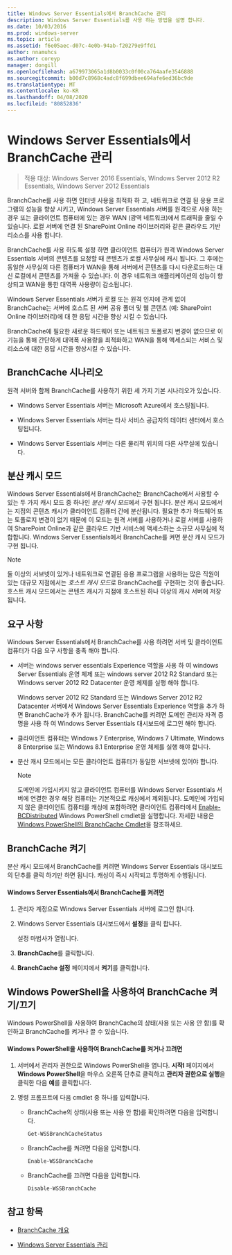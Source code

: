 ```yaml
---
title: Windows Server Essentials에서 BranchCache 관리
description: Windows Server Essentials를 사용 하는 방법을 설명 합니다.
ms.date: 10/03/2016
ms.prod: windows-server
ms.topic: article
ms.assetid: f6e05aec-d07c-4e0b-94ab-f20279e9ffd1
author: nnamuhcs
ms.author: coreyp
manager: dongill
ms.openlocfilehash: a679973065a1d8b0033c0f00ca764aafe3546888
ms.sourcegitcommit: b00d7c8968c4adc8f699dbee694afe6ed36bc9de
ms.translationtype: MT
ms.contentlocale: ko-KR
ms.lasthandoff: 04/08/2020
ms.locfileid: "80852836"
---
```

# <a name="manage-branchcache-in-windows-server-essentials"></a>Windows Server Essentials에서 BranchCache 관리

>적용 대상: Windows Server 2016 Essentials, Windows Server 2012 R2 Essentials, Windows Server 2012 Essentials

BranchCache를 사용 하면 인터넷 사용을 최적화 하 고, 네트워크로 연결 된 응용 프로그램의 성능을 향상 시키고, Windows Server Essentials 서버를 원격으로 사용 하는 경우 또는 클라이언트 컴퓨터에 있는 경우 WAN (광역 네트워크)에서 트래픽을 줄일 수 있습니다. 로컬 서버에 연결 된 SharePoint Online 라이브러리와 같은 클라우드 기반 리소스를 사용 합니다.  
  
 BranchCache를 사용 하도록 설정 하면 클라이언트 컴퓨터가 원격 Windows Server Essentials 서버의 콘텐츠를 요청할 때 콘텐츠가 로컬 사무실에 캐시 됩니다. 그 후에는 동일한 사무실의 다른 컴퓨터가 WAN을 통해 서버에서 콘텐츠를 다시 다운로드하는 대신 로컬에서 콘텐츠를 가져올 수 있습니다. 이 경우 네트워크 애플리케이션의 성능이 향상되고 WAN을 통한 대역폭 사용량이 감소됩니다.  
  
 Windows Server Essentials 서버가 로컬 또는 원격 인지에 관계 없이 BranchCache는 서버에 호스트 된 서버 공유 폴더 및 웹 콘텐츠 (예: SharePoint Online 라이브러리)에 대 한 응답 시간을 향상 시킬 수 있습니다.  
  
 BranchCache에 필요한 새로운 하드웨어 또는 네트워크 토폴로지 변경이 없으므로 이 기능을 통해 간단하게 대역폭 사용량을 최적화하고 WAN을 통해 액세스되는 서비스 및 리소스에 대한 응답 시간을 향상시킬 수 있습니다.  
  
## <a name="branchcache-scenarios"></a>BranchCache 시나리오  
 원격 서버와 함께 BranchCache를 사용하기 위한 세 가지 기본 시나리오가 있습니다.  
  
-   Windows Server Essentials 서버는 Microsoft Azure에서 호스팅됩니다.  
  
-   Windows Server Essentials 서버는 타사 서비스 공급자의 데이터 센터에서 호스팅됩니다.  
  
-   Windows Server Essentials 서버는 다른 물리적 위치의 다른 사무실에 있습니다.  
  
## <a name="distributed-cache-mode"></a>분산 캐시 모드  
 Windows Server Essentials에서 BranchCache는 BranchCache에서 사용할 수 있는 두 가지 캐시 모드 중 하나인 *분산 캐시 모드*에서 구현 됩니다. 분산 캐시 모드에서는 지점의 콘텐츠 캐시가 클라이언트 컴퓨터 간에 분산됩니다. 필요한 추가 하드웨어 또는 토폴로지 변경이 없기 때문에 이 모드는 원격 서버를 사용하거나 로컬 서버를 사용하여 SharePoint Online과 같은 클라우드 기반 서비스에 액세스하는 소규모 사무실에 적합합니다. Windows Server Essentials에서 BranchCache를 켜면 분산 캐시 모드가 구현 됩니다.  
  
> [!NOTE]
>  둘 이상의 서브넷이 있거나 네트워크로 연결된 응용 프로그램을 사용하는 많은 직원이 있는 대규모 지점에서는 *호스트 캐시 모드*로 BranchCache를 구현하는 것이 좋습니다. 호스트 캐시 모드에서는 콘텐츠 캐시가 지점에 호스트된 하나 이상의 캐시 서버에 저장됩니다.
  
## <a name="requirements"></a>요구 사항  
 Windows Server Essentials에서 BranchCache를 사용 하려면 서버 및 클라이언트 컴퓨터가 다음 요구 사항을 충족 해야 합니다.  
  
-   서버는 windows server essentials Experience 역할을 사용 하 여 windows Server Essentials 운영 체제 또는 windows server 2012 R2 Standard 또는 Windows server 2012 R2 Datacenter 운영 체제를 실행 해야 합니다.  
  
     Windows server 2012 R2 Standard 또는 Windows Server 2012 R2 Datacenter 서버에서 Windows Server Essentials Experience 역할을 추가 하면 BranchCache가 추가 됩니다. BranchCache를 켜려면 도메인 관리자 자격 증명을 사용 하 여 Windows Server Essentials 대시보드에 로그인 해야 합니다.  
  
-   클라이언트 컴퓨터는 Windows 7 Enterprise, Windows 7 Ultimate, Windows 8 Enterprise 또는 Windows 8.1 Enterprise 운영 체제를 실행 해야 합니다.  
  
-   분산 캐시 모드에서는 모든 클라이언트 컴퓨터가 동일한 서브넷에 있어야 합니다.  
  
    > [!NOTE]
    >  도메인에 가입시키지 않고 클라이언트 컴퓨터를 Windows Server Essentials 서버에 연결한 경우 해당 컴퓨터는 기본적으로 캐싱에서 제외됩니다. 도메인에 가입되지 않은 클라이언트 컴퓨터를 캐싱에 포함하려면 클라이언트 컴퓨터에서 [Enable-BCDistributed](https://technet.microsoft.com/library/hh848398.aspx) Windows PowerShell cmdlet을 실행합니다. 자세한 내용은 [Windows PowerShell의 BranchCache Cmdlet](https://technet.microsoft.com/library/hh848392.aspx)을 참조하세요.  
 
  
## <a name="turn-branchcache-on"></a>BranchCache 켜기  
 분산 캐시 모드에서 BranchCache를 켜려면 Windows Server Essentials 대시보드의 단추를 클릭 하기만 하면 됩니다. 캐싱이 즉시 시작되고 투명하게 수행됩니다.  
  
#### <a name="to-turn-on-branchcache-in-windows-server-essentials"></a>Windows Server Essentials에서 BranchCache를 켜려면  
  
1.  관리자 계정으로 Windows Server Essentials 서버에 로그인 합니다.  
  
2.  Windows Server Essentials 대시보드에서 **설정**을 클릭 합니다.  
  
     설정 마법사가 열립니다.  
  
3.  **BranchCache**를 클릭합니다.  
  
4.  **BranchCache 설정** 페이지에서 **켜기**를 클릭합니다.  
  
## <a name="use-windows-powershell-to-turn-branchcache-on-or-off"></a>Windows PowerShell을 사용하여 BranchCache 켜기/끄기  
 Windows PowerShell을 사용하여 BranchCache의 상태(사용 또는 사용 안 함)를 확인하고 BranchCache를 켜거나 끌 수 있습니다.  
  
#### <a name="to-turn-branchcache-on-or-off-using-windows-powershell"></a>Windows PowerShell을 사용하여 BranchCache를 켜거나 끄려면  
  
1.  서버에서 관리자 권한으로 Windows PowerShell을 엽니다. **시작l** 페이지에서 **Windows PowerShell**을 마우스 오른쪽 단추로 클릭하고 **관리자 권한으로 실행**을 클릭한 다음 **예**를 클릭합니다.  
  
2.  명령 프롬프트에 다음 cmdlet 중 하나를 입력합니다.  
  
    -   BranchCache의 상태(사용 또는 사용 안 함)를 확인하려면 다음을 입력합니다.  
  
        ```powershell  
        Get-WSSBranchCacheStatus  
        ```  
  
    -   BranchCache를 켜려면 다음을 입력합니다.  
  
        ```powershell  
        Enable-WSSBranchCache  
        ```  
  
    -   BranchCache를 끄려면 다음을 입력합니다.  
  
        ```powershell  
        Disable-WSSBranchCache  
        ```  
  
## <a name="see-also"></a>참고 항목  
    
-   [BranchCache 개요](https://technet.microsoft.com/library/hh831696.aspx)  
  
-   [Windows Server Essentials 관리](Manage-Windows-Server-Essentials.md)
